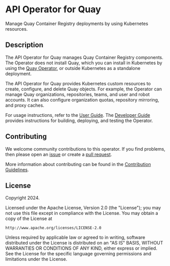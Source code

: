 # API Operator for Quay

Manage Quay Container Registry deployments by using Kubernetes resources.

## Description

The API Operator for Quay manages Quay Container Registry components.
The Operator does not install Quay, which you can install in Kubernetes by using the [Quay Operator](https://operatorhub.io/operator/project-quay), or outside Kubernetes as a standalone deployment.

The API Operator for Quay provides Kubernetes custom resources to create, configure, and delete Quay objects.
For example, the Operator can manage Quay organizations, repositories, teams, and user and robot accounts.
It can also configure organization quotas, repository mirroring, and proxy caches.

For usage instructions, refer to the [User Guide](https://herve4m.github.io/quay-api-operator/).
The [Developer Guide](https://herve4m.github.io/quay-api-operator/developer-guide) provides instructions for building, deploying, and testing the Operator.

## Contributing

We welcome community contributions to this operator.
If you find problems, then please open an [issue](https://github.com/herve4m/quay-api-operator/issues) or create a [pull request](https://github.com/herve4m/quay-api-operator/pulls).

More information about contributing can be found in the [Contribution Guidelines](CONTRIBUTING.md).


## License

Copyright 2024.

Licensed under the Apache License, Version 2.0 (the "License");
you may not use this file except in compliance with the License.
You may obtain a copy of the License at

    http://www.apache.org/licenses/LICENSE-2.0

Unless required by applicable law or agreed to in writing, software
distributed under the License is distributed on an "AS IS" BASIS,
WITHOUT WARRANTIES OR CONDITIONS OF ANY KIND, either express or implied.
See the License for the specific language governing permissions and
limitations under the License.
